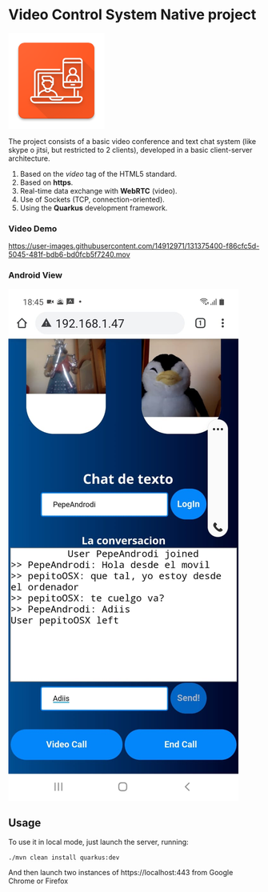 # Video Control System Native project

![](images/videoConference.png)

The project consists of a basic video conference and text chat system (like skype o jitsi, but restricted to 2 clients), developed in a basic client-server architecture.

1. Based on the *video* tag of the HTML5 standard.
2. Based on **https**.
3. Real-time data exchange with **WebRTC** (video).
4. Use of Sockets (TCP, connection-oriented).
5. Using the **Quarkus** development framework.


### Video Demo

https://user-images.githubusercontent.com/14912971/131375400-f86cfc5d-5045-481f-bdb6-bd0fcb5f7240.mov

<!-- ![alt text](https://user-images.githubusercontent.com/14912971/86584847-d139c080-bf85-11ea-91cd-f9ad17d12939.png "Deployed!")
![alt text](https://user-images.githubusercontent.com/14912971/86584837-ce3ed000-bf85-11ea-832e-cec1acc10762.png "Calling from OS X to android Device") -->

### Android View

![](images/movil.jpg)

## Usage
To use it in local mode, just launch the server, running:
```
./mvn clean install quarkus:dev
```
And then launch two instances of https://localhost:443
from Google Chrome or Firefox

